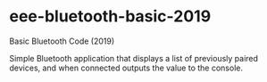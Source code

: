 # eee-bluetooth-basic-2019
Basic Bluetooth Code (2019)

Simple Bluetooth application that displays a list of previously paired devices, and when connected outputs the value to the console.
